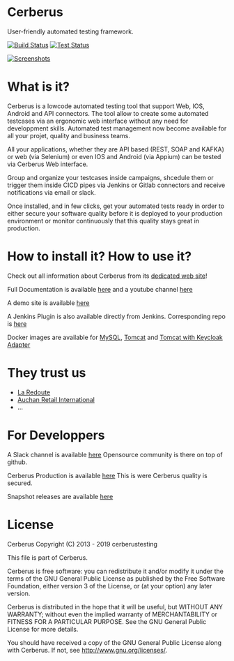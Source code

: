 # Cerberus 

User-friendly automated testing framework.

[![Build Status](https://travis-ci.org/cerberustesting/cerberus-source.svg?branch=master)](//travis-ci.org/cerberustesting/cerberus-source)
[![Test Status](https://prod.cerberus-testing.org/ResultCIV003?campaign=Cerberus_campaign&outputformat=svg&t=180131)](https://prod.cerberus-testing.org/)

[![Screenshots](https://raw.githubusercontent.com/cerberustesting/cerberus-source/master/docs/screenshots/CerberusGitHub.gif)](https://cerberus-testing.com/)

# What is it?

Cerberus is a lowcode automated testing tool that support Web, IOS, Android and API connectors.
The tool allow to create some automated testcases via an ergonomic web interface without any need for developpment skills. Automated test management now become available for all your projet, quality and business teams.

All your applications, whether they are API based (REST, SOAP and KAFKA) or web (via Selenium) or even IOS and Android (via Appium) can be tested via Cerberus Web interface.

Group and organize your testcases inside campaigns, shcedule them or trigger them inside CICD pipes via Jenkins or Gitlab connectors and receive notifications via email or slack.

Once installed, and in few clicks, get your automated tests ready in order to either secure your software quality before it is deployed to your production environment or monitor continuously that this quality stays great in production. 

# How to install it? How to use it?

Check out all information about Cerberus from its [dedicated web site](http://www.cerberus-testing.org/)!

Full Documentation is available [here](https://cerberustesting.github.io/documentation_en.html) and a youtube channel [here](https://www.youtube.com/channel/UCkG4csTjR0V5gl77BHhldBQ)

A demo site is available [here](http://demo.cerberus-testing.org)

A Jenkins Plugin is also available directly from Jenkins. Corresponding repo is [here](https://github.com/jenkinsci/cerberus-testing-plugin)

Docker images are available for [MySQL](https://hub.docker.com/r/cerberustesting/cerberus-db-mysql/), [Tomcat](https://hub.docker.com/r/cerberustesting/cerberus-as-tomcat/) and [Tomcat with Keycloak Adapter](https://hub.docker.com/r/cerberustesting/cerberus-as-tomcat-keycloak/) 

# They trust us

* [La Redoute](https://www.laredoute.fr)
* [Auchan Retail International](https://www.auchan-retail.com/)
* ...


# For Developpers

A Slack channel is available [here](https://cerberustesting.slack.com) Opensource community is there on top of github.

Cerberus Production is available [here](http://prod.cerberus-testing.org) This is were Cerberus quality is secured. 

Snapshot releases are available [here](http://vm.cerberus-testing.org/delivery/)

# License

Cerberus Copyright (C) 2013 - 2019 cerberustesting

This file is part of Cerberus.

Cerberus is free software: you can redistribute it and/or modify
it under the terms of the GNU General Public License as published by
the Free Software Foundation, either version 3 of the License, or
(at your option) any later version.

Cerberus is distributed in the hope that it will be useful,
but WITHOUT ANY WARRANTY; without even the implied warranty of
MERCHANTABILITY or FITNESS FOR A PARTICULAR PURPOSE.  See the
GNU General Public License for more details.

You should have received a copy of the GNU General Public License
along with Cerberus.  If not, see <http://www.gnu.org/licenses/>.
